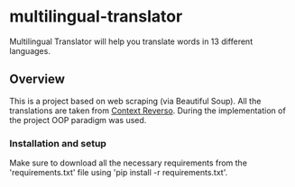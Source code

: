 # multilingual-translator
Multilingual Translator will help you translate words in 13 different languages.
## Overview 
This is a project based on web scraping (via Beautiful Soup). All the translations are taken from [Context Reverso](https://context.reverso.net/translation/). During the implementation of the project OOP paradigm was used.
### Installation and setup
Make sure to download all the necessary requirements from the 'requirements.txt' file using 'pip install -r requirements.txt'.
